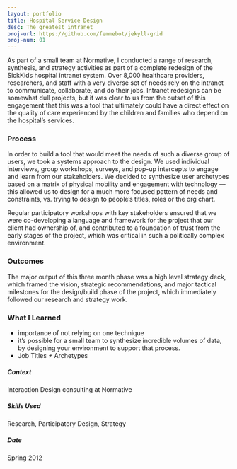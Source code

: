 ```yaml
---
layout: portfolio
title: Hospital Service Design
desc: The greatest intranet
proj-url: https://github.com/femmebot/jekyll-grid
proj-num: 01
---
```


As part of a small team at Normative, I conducted a range of research, synthesis, and strategy activities as part of a complete redesign of the SickKids hospital intranet system. Over 8,000 healthcare providers, researchers, and staff with a very diverse set of needs rely on the intranet to communicate, collaborate, and do their jobs. Intranet redesigns can be somewhat dull projects, but it was clear to us from the outset of this engagement that this was a tool that ultimately could have a direct effect on the quality of care experienced by the children and families who depend on the hospital’s services.

### Process
In order to build a tool that would meet the needs of such a diverse group of users, we took a systems approach to the design. We used individual interviews, group workshops, surveys, and pop-up intercepts to engage and learn from our stakeholders. We decided to synthesize user archetypes based on a matrix of physical mobility and engagement with technology — this allowed us to design for a much more focused pattern of needs and constraints, vs. trying to design to people’s titles, roles or the org chart.

Regular participatory workshops with key stakeholders ensured that we were co-developing a language and framework for the project that our client had ownership of, and contributed to a foundation of trust from the early stages of the project, which was critical in such a politically complex environment.

### Outcomes
The major output of this three month phase was a high level strategy deck, which framed the vision, strategic recommendations, and major tactical milestones for the design/build phase of the project, which immediately followed our research and strategy work.

### What I Learned
* importance of not relying on one technique
* it’s possible for a small team to synthesize incredible volumes of data, by designing your environment to support that process.
* Job Titles ≠ Archetypes


##### Context
Interaction Design consulting at Normative

##### Skills Used
Research, Participatory Design, Strategy

##### Date
Spring 2012